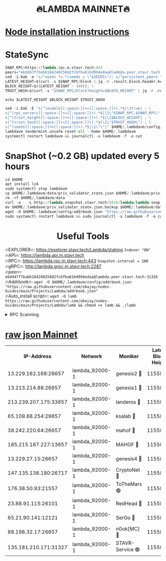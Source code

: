 <h1 align="center"> 🔥LAMBDA MAINNET🔥</h1>


[Node installation instructions](https://github.com/obajay/nodes-Guides/tree/main/Projects/Lambda)
=


# StateSync
```python
SNAP_RPC=https://lambda.rpc.m.stavr.tech:443
peers="ebdd47f7babb184240258d2fc6fba61bd994edaa@lambda.peer.stavr.tech:31326" 
sed -i.bak -e "s/^seeds *=.*/seeds = \"$SEEDS\"/; s/^persistent_peers *=.*/persistent_peers = \"$PEERS\"/" $HOME/.lambdavm/config/config.toml
LATEST_HEIGHT=$(curl -s $SNAP_RPC/block | jq -r .result.block.header.height); \
BLOCK_HEIGHT=$((LATEST_HEIGHT - 100)); \
TRUST_HASH=$(curl -s "$SNAP_RPC/block?height=$BLOCK_HEIGHT" | jq -r .result.block_id.hash)

echo $LATEST_HEIGHT $BLOCK_HEIGHT $TRUST_HASH

sed -i.bak -E "s|^(enable[[:space:]]+=[[:space:]]+).*$|\1true| ; \
s|^(rpc_servers[[:space:]]+=[[:space:]]+).*$|\1\"$SNAP_RPC,$SNAP_RPC\"| ; \
s|^(trust_height[[:space:]]+=[[:space:]]+).*$|\1$BLOCK_HEIGHT| ; \
s|^(trust_hash[[:space:]]+=[[:space:]]+).*$|\1\"$TRUST_HASH\"| ; \
s|^(seeds[[:space:]]+=[[:space:]]+).*$|\1\"\"|" $HOME/.lambdavm/config/config.toml
lambdavm tendermint unsafe-reset-all --home $HOME/.lambdavm
systemctl restart lambdavm && journalctl -u lambdavm -f -o cat

```
# SnapShot (~0.2 GB) updated every 5 hours
```python
cd $HOME
apt install lz4
sudo systemctl stop lambdavm
cp $HOME/.lambdavm/data/priv_validator_state.json $HOME/.lambdavm/priv_validator_state.json.backup
rm -rf $HOME/.lambdavm/data
curl -o - -L http://lambda.snapshot.stavr.tech:5016/lambda/lambda-snap.tar.lz4 | lz4 -c -d - | tar -x -C $HOME/.lambdavm --strip-components 2
mv $HOME/.lambdavm/priv_validator_state.json.backup $HOME/.lambdavm/data/priv_validator_state.json
wget -O $HOME/.lambdavm/config/addrbook.json "https://raw.githubusercontent.com/obajay/nodes-Guides/main/Projects/Lambda/addrbook.json"
sudo systemctl restart lambdavm && sudo journalctl -u lambdavm -f -o cat
```
 <h1 align="center"> Useful Tools</h1>

🔥EXPLORER🔥:      https://explorer.stavr.tech/Lambda/staking	        `Indexer "ON"` \
🔥API🔥: 			 		 https://lambda.api.m.stavr.tech \
🔥RPC🔥:           https://lambda.rpc.m.stavr.tech:443	              `Snapshot-interval = 100` \
🔥gRPC🔥:          http://lambda.grpc.m.stavr.tech:2287 \
🔥peer🔥:					 `ebdd47f7babb184240258d2fc6fba61bd994edaa@lambda.peer.stavr.tech:31326` \
🔥Addrbook🔥:    ```wget -O $HOME/.lambdavm/config/addrbook.json "https://raw.githubusercontent.com/obajay/nodes-Guides/main/Projects/Lambda/addrbook.json"``` \
🔥Auto_install script🔥: ```wget -O lamb https://raw.githubusercontent.com/obajay/nodes-Guides/main/Projects/Lambda/lamb && chmod +x lamb && ./lamb```


<details>
<summary>RPC Scanning</summary>

<h2 align="center"> We scan nodes in real time every 4 hours. And we provide the final result of RPC endpoints.
We cannot influence the operation of these nodes in any way. </h2>


```python
If Voting Power is higher than 0 --> then the Node is a validator of the network and may be subject to attack and be a potential threat to the chain.
```
```python
We marked such validators with a red symbol
```

</details>

[raw json Mainnet](https://rpc-check.lambm.stavr.tech/lambm/rpc-lambm-result.json)
=


<table><tr><th>IP-Address</th><th>Network</th><th>Moniker</th><th>Latest Block Height</th><th>Earliest Block Height</th><th>Catching Up</th><th>Tx Index</th><th>Voting Power</th><th>Scan Time</th></tr><tr><td>13.229.162.168:26657</td><td>lambda_92000-1</td><td>genesis2 🔴</td><td>11558962</td><td>1</td><td>False</td><td>on</td><td>16878690</td><td>2024-02-05T15:24:19.492238977UTC</td></tr><tr><td>13.213.214.88:26657</td><td>lambda_92000-1</td><td>genesis1 🔴</td><td>11558963</td><td>1</td><td>False</td><td>on</td><td>107835</td><td>2024-02-05T15:24:24.387873287UTC</td></tr><tr><td>213.239.207.175:33657</td><td>lambda_92000-1</td><td>landeros 🔴</td><td>11558961</td><td>8136001</td><td>False</td><td>off</td><td>1429248</td><td>2024-02-05T15:24:13.927495630UTC</td></tr><tr><td>65.109.88.254:29657</td><td>lambda_92000-1</td><td>ksalab 🔴</td><td>11558963</td><td>8715001</td><td>False</td><td>on</td><td>510465</td><td>2024-02-05T15:24:27.491662644UTC</td></tr><tr><td>38.242.220.64:26657</td><td>lambda_92000-1</td><td>mahof 🔴</td><td>11558958</td><td>10131001</td><td>False</td><td>off</td><td>770350</td><td>2024-02-05T15:24:07.579175703UTC</td></tr><tr><td>185.215.167.227:13657</td><td>lambda_92000-1</td><td>MAHOF 🔴</td><td>11558963</td><td>10134001</td><td>False</td><td>on</td><td>2051510</td><td>2024-02-05T15:24:23.143735681UTC</td></tr><tr><td>13.229.27.15:26657</td><td>lambda_92000-1</td><td>genesis4 🔴</td><td>11558963</td><td>11043001</td><td>False</td><td>on</td><td>9665448</td><td>2024-02-05T15:24:22.795841033UTC</td></tr><tr><td>147.135.138.180:26717</td><td>lambda_92000-1</td><td>CryptoNet 🔴</td><td>11558963</td><td>11383001</td><td>False</td><td>off</td><td>768892</td><td>2024-02-05T15:24:24.693805813UTC</td></tr><tr><td>176.38.50.93:21557</td><td>lambda_92000-1</td><td>ToTheMars 🟢</td><td>11558964</td><td>11395001</td><td>False</td><td>on</td><td>0</td><td>2024-02-05T15:24:29.979222206UTC</td></tr><tr><td>23.88.91.115:26101</td><td>lambda_92000-1</td><td>RedHead 🔴</td><td>11558961</td><td>11458961</td><td>False</td><td>off</td><td>553202</td><td>2024-02-05T15:24:14.158649390UTC</td></tr><tr><td>65.21.90.141:12121</td><td>lambda_92000-1</td><td>SerGo 🔴</td><td>11558964</td><td>11458964</td><td>False</td><td>off</td><td>10612045</td><td>2024-02-05T15:24:30.369502840UTC</td></tr><tr><td>88.198.32.17:26657</td><td>lambda_92000-1</td><td>n0ok[MC] 🔴</td><td>11558964</td><td>11458964</td><td>False</td><td>off</td><td>1578630</td><td>2024-02-05T15:24:33.504888990UTC</td></tr><tr><td>135.181.210.171:31327</td><td>lambda_92000-1</td><td>STAVR-Service 🟢</td><td>11558963</td><td>11557501</td><td>False</td><td>on</td><td>0</td><td>2024-02-05T15:24:27.141598930UTC</td></tr></table>
